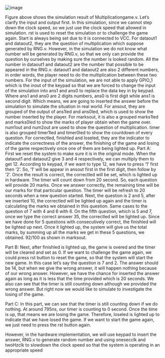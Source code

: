 ![image](https://user-images.githubusercontent.com/87056506/125172521-ce9f2600-e1ec-11eb-9d0e-96956ca820b1.png)

Figure above shows the simulation result of Multiplicationgame.v. Let’s clarify the input and output first. In this simulation, since we cannot step down the clock speed, so we just use the clock speed that allowed in simulation. rst is used to reset the simulation or to challenge the game again. Start is always being set due to it is connected to VCC. For dataout1 and dataout2, they are the question of multiplication which suppose generated by RNG.v. However, in the simulation we do not know what number will be generated by RNG.v, so that we only can provide the question by ourselves by making sure the number is looked random. All the number in dataout1 and dataout2 are the number that possible to be appeared in the RNG.v.  dataout1 and dataout2 are also 2 different numbers, in order words, the player need to do the multiplication between these two numbers. For the input of the simulation, we are not able to apply GPIO_1 which is the inout of the keypad so that we are forced to change the input of the simulation into ans1 and ans0 to replace the data key in by keypad. Where ans1 and ans0 are 2 digits numbers, ans0 is first digit while ans1 is second digit. Which means, we are going to inserted the answer before the simulation to simulate the situation in real world. For ansout, they are grouped of the output of ans1led and ans0led, which is used to show the number inserted by the player. For marksout, it is also a grouped marks1led and marks0led to show the marks of player obtain when the game over. num1out and num2out are used to show the question of multiplication. timer is also grouped timer1led and timer0led to show the countdown of every question. For correctled, finishled and loseled, they are the indicator to indicate the correctness of the answer, the finishing of the game and losing of the game respectively once one of them are being lighted up. 
Part A: First we reset the system to make sure it is in the original mode. When the dataout1 and dataout2 give 3 and 4 respectively, we can multiply them to get 12. According to keypad, if we want to type 12, we have to press ‘1’ first then ‘2’. So, ‘1’ will be appear in ansout first in the first digit, then follow by ‘2’. Once the result is correct, the correctled will be set, which is lighted up in hardware. The timer will count down from 20 second. So, each question will provide 20 marks. Once we answer correctly, the remaining time will be our marks for that particular question. The timer will be refresh to 20 seconds when a new question started. Next, the question is 2 and 5, after we inserted 10, the correctled will be lighted up again and the timer is calculating the marks we obtained in this question. Same cases to the question of 7 with 4 and 6 with 6. On the fifth question, which is 5 and 7, once we type the correct answer 35, the correctled will be lighted up. Since we have done for 5 questions with consecutively correct, the finishled will be lighted up next. Once it lighted up, the system will give us the total marks, by summing up all the marks we get in these 5 questions, we obtained. 92/100 as shown in marksout.

Part B: Next, after finishled is lighted up, the game is overed and the timer will be cleared and set as 0. If we want to challenge the game again, we could press rst button to reset the game, so that the system will start the new game. In this case let’s say the question is 7 and 2. The answer should be 14, but when we give the wrong answer, it will happen nothing because of our wrong answer. However, we have the chance for inserted the answer again as long as it is less that the time provided which is 20 seconds. We also can see that the timer is still counting down although we provided the wrong answer. But right now we would like to simulate to investigate the losing of the game.

Part C: In this part, we can see that the timer is still counting down if we do nothing. At around 795ns, our timer is counting to 0 second. Once the time is up, that means we are losing the game. Therefore, loseled is lighted up to indicate that we have losed the game. If we want to start the game again, we just need to press the rst button again.


However, in the hardware implementation, we will use keypad to insert the answer, RNG.v to generate random number and using onesecclk and twoHzclk to slowdown the clock speed so that the system is operating in an appropriate speed
